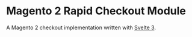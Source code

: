 # Magento 2 Rapid Checkout Module
A Magento 2 checkout implementation written with [Svelte 3](https://svelte.dev).
